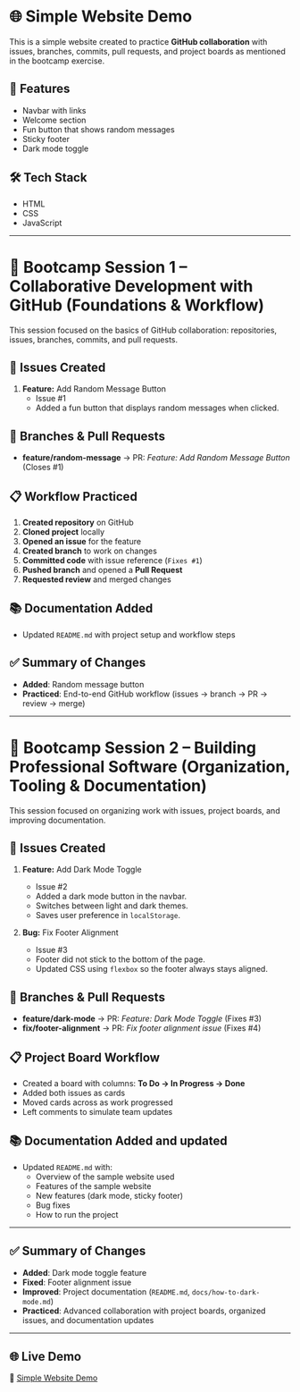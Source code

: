 # 🌐 Simple Website Demo

This is a simple website created to practice **GitHub collaboration** with issues, branches, commits, pull requests, and project boards as mentioned in the bootcamp exercise. 


## 🚀 Features
- Navbar with links
- Welcome section
- Fun button that shows random messages
- Sticky footer
- Dark mode toggle


## 🛠️ Tech Stack
- HTML
- CSS
- JavaScript

----


# 🚀 Bootcamp Session 1 – Collaborative Development with GitHub (Foundations & Workflow)

This session focused on the basics of GitHub collaboration: repositories, issues, branches, commits, and pull requests.  


## 📝 Issues Created
1. **Feature:** Add Random Message Button  
   - Issue #1  
   - Added a fun button that displays random messages when clicked.  


## 🌱 Branches & Pull Requests
- **feature/random-message** → PR: *Feature: Add Random Message Button* (Closes #1)  


## 📋 Workflow Practiced
1. **Created repository** on GitHub  
2. **Cloned project** locally  
3. **Opened an issue** for the feature  
4. **Created branch** to work on changes  
5. **Committed code** with issue reference (`Fixes #1`)  
6. **Pushed branch** and opened a **Pull Request**  
7. **Requested review** and merged changes  


## 📚 Documentation Added
- Updated `README.md` with project setup and workflow steps  


## ✅ Summary of Changes
- **Added**: Random message button  
- **Practiced**: End-to-end GitHub workflow (issues → branch → PR → review → merge)  

---

# 🚀 Bootcamp Session 2 – Building Professional Software (Organization, Tooling & Documentation)

This session focused on organizing work with issues, project boards, and improving documentation.  


## 📝 Issues Created
1. **Feature:** Add Dark Mode Toggle  
   - Issue #2  
   - Added a dark mode button in the navbar.  
   - Switches between light and dark themes.  
   - Saves user preference in `localStorage`.  

2. **Bug:** Fix Footer Alignment  
   - Issue #3  
   - Footer did not stick to the bottom of the page.  
   - Updated CSS using `flexbox` so the footer always stays aligned.  


## 🌱 Branches & Pull Requests
- **feature/dark-mode** → PR: *Feature: Dark Mode Toggle* (Fixes #3)  
- **fix/footer-alignment** → PR: *Fix footer alignment issue* (Fixes #4)  


## 📋 Project Board Workflow
- Created a board with columns: **To Do → In Progress → Done**  
- Added both issues as cards  
- Moved cards across as work progressed  
- Left comments to simulate team updates  


## 📚 Documentation Added and updated
- Updated `README.md` with:
  - Overview of the sample website used
  - Features of the sample website
  - New features (dark mode, sticky footer)  
  - Bug fixes  
  - How to run the project  

---

## ✅ Summary of Changes
- **Added**: Dark mode toggle feature  
- **Fixed**: Footer alignment issue  
- **Improved**: Project documentation (`README.md`, `docs/how-to-dark-mode.md`)  
- **Practiced**: Advanced collaboration with project boards, organized issues, and documentation updates  

---

## 🌐 Live Demo
🔗 [Simple Website Demo](https://mokhithraa.github.io/simple_web/)  
